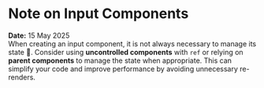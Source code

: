 # Note on Input Components

**Date:** 15 May 2025  
When creating an input component, it is not always necessary to manage its state 🙂. Consider using **uncontrolled components** with `ref` or relying on **parent components** to manage the state when appropriate. This can simplify your code and improve performance by avoiding unnecessary re-renders.